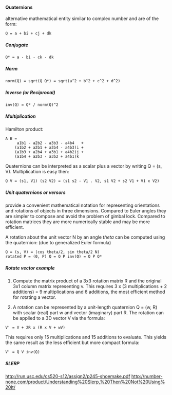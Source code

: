 #### Quaternions
alternative mathematical entity similar to complex number and are of the form:
```
Q = a + bi + cj + dk
```

##### Conjugate
```
Q* = a - bi - ck - dk
```

##### Norm
```
norm(Q) = sqrt(Q Q*) = sqrt(a^2 + b^2 + c^2 + d^2)
```

##### Inverse (or Reciprocal)
```
inv(Q) = Q* / norm(Q)^2
```

##### Multiplication
Hamilton product:
```
A B =
	 a1b1 - a2b2 - a3b3 - a4b4   +
	(a1b2 + a2b1 + a3b4 - a4b3)i +
	(a1b3 + a2b4 + a3b1 + a4b2)j +
	(a1b4 + a2b3 - a3b2 + a4b1)k
```

Quaternions can be interpreted as a scalar plus a vector by writing Q = (s, V). Multiplication is easy then:
```
Q V = (s1, V1) (s2 V2) = (s1 s2 - V1 . V2, s1 V2 + s2 V1 + V1 x V2)
```

##### Unit quaternions or *versors*
provide a convenient mathematical notation for representing orientations and rotations of objects in three dimensions. Compared to Euler angles they are simpler to compose and avoid the problem of gimbal lock. Compared to rotation matrices they are more numerically stable and may be more efficient.

A rotation about the unit vector N by an angle *theta* can be computed using the quaternion: (due to generalized Euler formula)
```
Q = (s, V) = (cos theta/2, sin theta/2 N)
rotated P = (0, P) Q = Q P inv(Q) = Q P Q*
```

##### Rotate vector example
1. Compute the matrix product of a 3x3 rotation matrix R and the original 3x1 column matrix representing v. This requires 3 x (3 multiplications + 2 additions) = 9 multiplications and 6 additions, the most efficient method for rotating a vector.

2. A rotation can be represented by a unit-length quaternion Q = (w, R) with scalar (real) part w and vector (imaginary) part R. The rotation can be applied to a 3D vector V via the formula:
```
V' = V + 2R x (R x V + wV)
```
This requires only 15 multiplications and 15 additions to evaluate. This yields the same result as the less efficient but more compact formula:
```
V' = Q V inv(Q)
```

##### SLERP
http://run.usc.edu/cs520-s12/assign2/p245-shoemake.pdf
http://number-none.com/product/Understanding%20Slerp,%20Then%20Not%20Using%20It/

